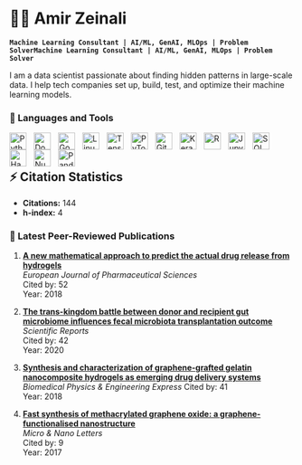# 👨‍💻 Amir Zeinali

**`Machine Learning Consultant | AI/ML, GenAI, MLOps | Problem SolverMachine Learning Consultant | AI/ML, GenAI, MLOps | Problem Solver`**

I am a data scientist passionate about finding hidden patterns in large-scale data. I help tech companies set up, build, test, and optimize their machine learning models. 

### 🧰 Languages and Tools
<img align="left" alt="Python" width="30px" style="padding-right:10px;" src="https://cdn.jsdelivr.net/gh/devicons/devicon/icons/python/python-plain.svg" />
<img align="left" alt="Docker" width="30px" style="padding-right:10px;" src="https://cdn.jsdelivr.net/gh/devicons/devicon/icons/docker/docker-original.svg" />
<img align="left" alt="Google Cloud Platform" width="30px" style="padding-right:10px;" src="https://cdn.jsdelivr.net/gh/devicons/devicon/icons/googlecloud/googlecloud-original.svg" />
<img align="left" alt="Linux" width="30px" style="padding-right:10px;" src="https://cdn.jsdelivr.net/gh/devicons/devicon/icons/linux/linux-original.svg" />
<img align="left" alt="TensorFlow" width="30px" style="padding-right:10px;" src="https://cdn.jsdelivr.net/gh/devicons/devicon/icons/tensorflow/tensorflow-original.svg" />
<img align="left" alt="PyTorch" width="30px" style="padding-right:10px;" src="https://cdn.jsdelivr.net/gh/devicons/devicon/icons/pytorch/pytorch-original.svg" />
<img align="left" alt="Git" width="30px" style="padding-right:10px;" src="https://cdn.jsdelivr.net/gh/devicons/devicon/icons/git/git-original.svg" />
<img align="left" alt="Keras" width="30px" style="padding-right:10px;" src="https://cdn.jsdelivr.net/gh/devicons/devicon/icons/keras/keras-original.svg" />
<img align="left" alt="R" width="30px" style="padding-right:10px;" src="https://cdn.jsdelivr.net/gh/devicons/devicon/icons/r/r-original.svg" />
<img align="left" alt="Jupyter" width="30px" style="padding-right:10px;" src="https://cdn.jsdelivr.net/gh/devicons/devicon/icons/jupyter/jupyter-original.svg" />
<img align="left" alt="SQL" width="30px" style="padding-right:10px;" src="https://cdn.jsdelivr.net/gh/devicons/devicon/icons/mysql/mysql-original.svg" />
<img align="left" alt="Hadoop" width="30px" style="padding-right:10px;" src="https://cdn.jsdelivr.net/gh/devicons/devicon/icons/hadoop/hadoop-original.svg" />
<img align="left" alt="NumPy" width="30px" style="padding-right:10px;" src="https://cdn.jsdelivr.net/gh/devicons/devicon/icons/numpy/numpy-original.svg" />
<img align="left" alt="Pandas" width="30px" style="padding-right:10px;" src="https://cdn.jsdelivr.net/gh/devicons/devicon/icons/pandas/pandas-original.svg" />

<br />
<br />

## ⚡️ Citation Statistics

- **Citations:** 144
- **h-index:** 4


### 📝 Latest Peer-Reviewed Publications

1. **[A new mathematical approach to predict the actual drug release from hydrogels](https://www.sciencedirect.com/science/article/abs/pii/S0928098717305304)**  
   _European Journal of Pharmaceutical Sciences_\
   Cited by: 52  
   Year: 2018  

3. **[The trans-kingdom battle between donor and recipient gut microbiome influences fecal microbiota transplantation outcome](https://www.nature.com/articles/s41598-020-75162-x)**  
   _Scientific Reports_\
   Cited by: 42\
   Year: 2020  

5. **[Synthesis and characterization of graphene-grafted gelatin nanocomposite hydrogels as emerging drug delivery systems](https://iopscience.iop.org/article/10.1088/2057-1976/aad745/meta)**  
   _Biomedical Physics & Engineering Express_
   Cited by: 41  
   Year: 2018  

6. **[Fast synthesis of methacrylated graphene oxide: a graphene-functionalised nanostructure](https://ietresearch.onlinelibrary.wiley.com/doi/pdfdirect/10.1049/mnl.2017.0461)**  
   _Micro & Nano Letters_  
   Cited by: 9  
   Year: 2017  
